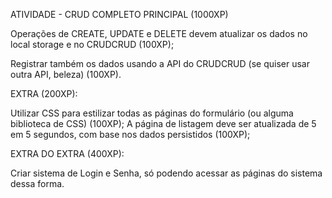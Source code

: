ATIVIDADE - CRUD COMPLETO
PRINCIPAL (1000XP)

<!-- Criar um CRUD completo usando HTML/CSS/JS e funcional (100XP); -->
<!-- O tema será aleatório e pode ser gerado pelo link no canal #tema-atividade-principal (podem acessar e rodar a roleta, tirem um print e mandem lá); -->
<!-- Operação de CREATE deve ser feita através da submissão de um form (100XP); -->
<!-- Não se deve repetir o mesmo tipo de campo mais de duas vezes, pelo menos 5 campos, tentando usar tipos diferentes (como em sala); -->
<!-- Operação de READ deve ser contemplada de duas formas (abaixo); -->
<!-- A primeira listando todas as entradas (uma lista em formato de catálogo, com imagens de preferência) (100XP); -->
<!-- E um pop-up (ou outro tipo de visualização) ao clicar em cada item da lista (READ de um elemento) (100XP); -->
<!-- Operação de UPDATE, usando o mesmo form do CREATE, porém com os dados preenchidos, podendo atualizar todos ou nenhum (100XP); -->
<!-- Operação de DELETE, que deve remover um item, mas antes se certificando de que o usuário tem certeza de que quer deletá-lo (100XP); -->
Operações de CREATE, UPDATE e DELETE devem atualizar os dados no local storage e no CRUDCRUD (100XP);
<!-- Deve haver validação de cada campo, feita através do Javascript (não precisa daquela feita pelo HTML), bem como feito em sala (100XP); -->
<!-- Utilizar o local storage para persistir os dados (100XP); -->
Registrar também os dados usando a API do CRUDCRUD (se quiser usar outra API, beleza) (100XP).

EXTRA (200XP):

Utilizar CSS para estilizar todas as páginas do formulário (ou alguma biblioteca de CSS) (100XP);
A página de listagem deve ser atualizada de 5 em 5 segundos, com base nos dados persistidos (100XP);

EXTRA DO EXTRA (400XP):

Criar sistema de Login e Senha, só podendo acessar as páginas do sistema dessa forma.